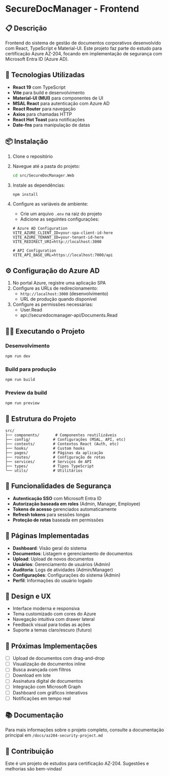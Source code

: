 # SecureDocManager - Frontend

## 📋 Descrição

Frontend do sistema de gestão de documentos corporativos desenvolvido com React, TypeScript e Material-UI. Este projeto faz parte do estudo para certificação Azure AZ-204, focando em implementação de segurança com Microsoft Entra ID (Azure AD).

## 🚀 Tecnologias Utilizadas

- **React 19** com TypeScript
- **Vite** para build e desenvolvimento
- **Material-UI (MUI)** para componentes de UI
- **MSAL React** para autenticação com Azure AD
- **React Router** para navegação
- **Axios** para chamadas HTTP
- **React Hot Toast** para notificações
- **Date-fns** para manipulação de datas

## 📦 Instalação

1. Clone o repositório
2. Navegue até a pasta do projeto:

   ```bash
   cd src/SecureDocManager.Web
   ```

3. Instale as dependências:

   ```bash
   npm install
   ```

4. Configure as variáveis de ambiente:
   - Crie um arquivo `.env` na raiz do projeto
   - Adicione as seguintes configurações:

   ```env
   # Azure AD Configuration
   VITE_AZURE_CLIENT_ID=your-spa-client-id-here
   VITE_AZURE_TENANT_ID=your-tenant-id-here
   VITE_REDIRECT_URI=http://localhost:3000
   
   # API Configuration
   VITE_API_BASE_URL=https://localhost:7000/api
   ```

## ⚙️ Configuração do Azure AD

1. No portal Azure, registre uma aplicação SPA
2. Configure as URLs de redirecionamento:
   - `http://localhost:3000` (desenvolvimento)
   - URL de produção quando disponível
3. Configure as permissões necessárias:
   - User.Read
   - api://securedocmanager-api/Documents.Read

## 🏃‍♂️ Executando o Projeto

### Desenvolvimento

```bash
npm run dev
```

### Build para produção

```bash
npm run build
```

### Preview da build

```bash
npm run preview
```

## 🔧 Estrutura do Projeto

```text
src/
├── components/       # Componentes reutilizáveis
├── config/          # Configurações (MSAL, API, etc)
├── contexts/        # Contextos React (Auth, etc)
├── hooks/           # Custom hooks
├── pages/           # Páginas da aplicação
├── routes/          # Configuração de rotas
├── services/        # Serviços de API
├── types/           # Tipos TypeScript
└── utils/           # Utilitários
```

## 🔐 Funcionalidades de Segurança

- **Autenticação SSO** com Microsoft Entra ID
- **Autorização baseada em roles** (Admin, Manager, Employee)
- **Tokens de acesso** gerenciados automaticamente
- **Refresh tokens** para sessões longas
- **Proteção de rotas** baseada em permissões

## 📱 Páginas Implementadas

- **Dashboard**: Visão geral do sistema
- **Documentos**: Listagem e gerenciamento de documentos
- **Upload**: Upload de novos documentos
- **Usuários**: Gerenciamento de usuários (Admin)
- **Auditoria**: Logs de atividades (Admin/Manager)
- **Configurações**: Configurações do sistema (Admin)
- **Perfil**: Informações do usuário logado

## 🎨 Design e UX

- Interface moderna e responsiva
- Tema customizado com cores do Azure
- Navegação intuitiva com drawer lateral
- Feedback visual para todas as ações
- Suporte a temas claro/escuro (futuro)

## 🚧 Próximas Implementações

- [ ] Upload de documentos com drag-and-drop
- [ ] Visualização de documentos inline
- [ ] Busca avançada com filtros
- [ ] Download em lote
- [ ] Assinatura digital de documentos
- [ ] Integração com Microsoft Graph
- [ ] Dashboard com gráficos interativos
- [ ] Notificações em tempo real

## 📚 Documentação

Para mais informações sobre o projeto completo, consulte a documentação principal em `/docs/az204-security-project.md`

## 🤝 Contribuição

Este é um projeto de estudos para certificação AZ-204. Sugestões e melhorias são bem-vindas!
